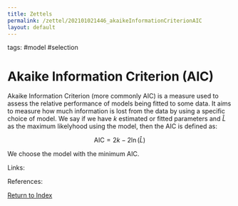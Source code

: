 ```yaml
---
title: Zettels
permalink: /zettel/202101021446_akaikeInformationCriterionAIC
layout: default
---
```

tags: #model #selection

# Akaike Information Criterion (AIC)

Akaike Information Criterion (more commonly AIC) is a measure used to assess the relative performance of models being fitted to some data. 
It aims to measure how much information is lost from the data by using a specific choice of model. We say if we have $k$ estimated or 
fitted parameters and $\hat{L}$ as the maximum likelyhood using the model, then the AIC is defined as:

$$
\textrm{AIC} = 2 k - 2 \ln ( \hat{L} )
$$

We choose the model with the minimum AIC.

Links: 

References: 

[Return to Index](index)